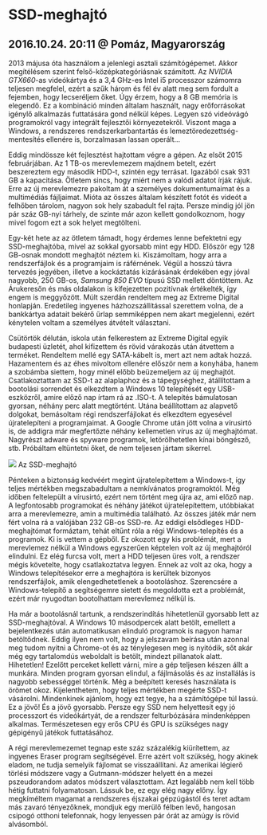 # SSD-meghajtó
## 2016.10.24. 20:11 @ Pomáz, Magyarország
2013 májusa óta használom a jelenlegi asztali számítógépemet. Akkor megítélésem szerint felső-középkategóriásnak számított. Az *NVIDIA GTX660*-as videókártya és a 3,4 GHz-es Intel i5 processzor számomra teljesen megfelel, ezért a szűk három és fél év alatt meg sem fordult a fejemben, hogy lecseréljem őket. Úgy érzem, hogy a 8 GB memória is elegendő. Ez a kombináció minden általam használt, nagy erőforrásokat igénylő alkalmazás futtatására gond nélkül képes. Legyen szó videóvágó programokról vagy integrált fejlesztői környezetekről. Viszont maga a Windows, a rendszeres rendszerkarbantartás és lemeztöredezettség-mentesítés ellenére is, borzalmasan lassan operált...

Eddig mindössze két fejlesztést hajtottam végre a gépen. Az elsőt 2015 februárjában. Az 1 TB-os merevlemezem majdnem betelt, ezért beszereztem egy második HDD-t, szintén egy terrásat. Igazából csak 931 GB a kapacitása. Ötletem sincs, hogy miért nem a valódi adatot írják rájuk. Erre az új merevlemezre pakoltam át a személyes dokumentumaimat és a multimédiás fájljaimat. Mióta az összes általam készített fotót és videót a felhőben tárolom, nagyon sok hely szabadult fel rajta. Persze mindig jól jön pár száz GB-nyi tárhely, de szinte már azon kellett gondolkoznom, hogy mivel fogom ezt a sok helyet megtölteni.

Egy-két hete az az ötletem támadt, hogy érdemes lenne befektetni egy SSD-meghajtóba, mivel az sokkal gyorsabb mint egy HDD. Először egy 128 GB-osnak mondott meghajtót néztem ki. Kiszámoltam, hogy arra a rendszerfájlok és a programjaim is ráférnének. Végül a hosszú távra tervezés jegyében, illetve a kockáztatás kizárásának érdekében egy jóval nagyobb, 250 GB-os, *Samsung 850 EVO* típusú SSD mellett döntöttem. Az Árukeresőn és más oldalakon is kifejezetten pozitívnak értékelték, így engem is meggyőzött. Múlt szerdán rendeltem meg az Extreme Digital honlapján. Eredetileg ingyenes házhozszállítással szerettem volna, de a bankkártya adatait bekérő űrlap semmiképpen nem akart megjelenni, ezért kénytelen voltam a személyes átvételt választani.

Csütörtök délután, iskola után felkerestem az Extreme Digital egyik budapesti üzletét, ahol kifizettem és rövid várakozás után átvettem a terméket. Rendeltem mellé egy SATA-kábelt is, mert azt nem adtak hozzá. Hazamentem és az éhes mivoltom ellenére először nem a konyhába, hanem a szobámba siettem, hogy minél előbb beüzemeljem az új meghajtót. Csatlakoztattam az SSD-t az alaplaphoz és a tápegységhez, átállítottam a bootolási sorrendet és elkezdtem a Windows 10 telepítését egy USB-eszközről, amire előző nap írtam rá az .ISO-t. A telepítés bámulatosan gyorsan, néhány perc alatt megtörtént. Utána beállítottam az alapvető dolgokat, bemásoltam régi rendszerfájlokat és elkezdtem egyesével újratelepíteni a programjaimat. A Google Chrome után jött volna a vírusirtó is, de addigra már megfertőzte néhány kellemetlen vírus az új meghajtómat. Nagyrészt adware és spyware programok, letörölhetetlen kínai böngésző, stb. Próbáltam eltüntetni őket, de nem teljesen jártam sikerrel.

[![](https://4.bp.blogspot.com/-6saLJXTSfro/XGhOdIG9LdI/AAAAAAACkhQ/BeVjcnZhjQgpvZZgFDynJy9tNiyFs1ivACK4BGAYYCw/s320/IMG_20161020_171639.jpg)](http://4.bp.blogspot.com/-6saLJXTSfro/XGhOdIG9LdI/AAAAAAACkhQ/BeVjcnZhjQgpvZZgFDynJy9tNiyFs1ivACK4BGAYYCw/s1600/IMG_20161020_171639.jpg)
Az SSD-meghajtó

Pénteken a biztonság kedvéért megint újratelepítettem a Windows-t, így teljes mértékben megszabadultam a nemkívánatos programoktól. Még időben feltelepült a vírusirtó, ezért nem történt meg újra az, ami előző nap. A legfontosabb programokat és néhány játékot újratelepítettem, utóbbiakat arra a merevlemezre, amin a multimédia található. Az összes játék már nem fért volna rá a valójában 232 GB-os SSD-re. Az eddigi elsődleges HDD-meghajtómat formáztam, tehát eltűnt róla a régi Windows-telepítés és a programok. Ki is vettem a gépből. Ez okozott egy kis problémát, mert a merevlemez nélkül a Windows egyszerűen képtelen volt az új meghajtóról elindulni. Ez elég furcsa volt, mert a HDD teljesen üres volt, a rendszer mégis követelte, hogy csatlakoztatva legyen. Ennek az volt az oka, hogy a Windows telepítésekor erre a meghajtóra is kerültek bizonyos rendszerfájlok, amik elengedhetetlenek a bootoláshoz. Szerencsére a Windows-telepítő a segítségemre sietett és megoldotta ezt a problémát, ezért már nyugodtan bootolhattam merevlemez nélkül is.

Ha már a bootolásnál tartunk, a rendszerindítás hihetetlenül gyorsabb lett az SSD-meghajtóval. A Windows 10 másodpercek alatt betölt, emellett a bejelentkezés után automatikusan elinduló programok is nagyon hamar betöltődnek. Eddig ilyen nem volt, hogy a jelszavam beírása után azonnal meg tudom nyitni a Chrome-ot és az ténylegesen meg is nyitódik, sőt akár még egy tartalomdús weboldalt is betölt, mindezt pillanatok alatt. Hihetetlen! Ezelőtt perceket kellett várni, mire a gép teljesen készen állt a munkára. Minden program gyorsan elindul, a fájlmásolás és az installálás is nagyobb sebességgel történik. Még a beépített keresés használata is örömet okoz. Kijelenthetem, hogy teljes mértékben megérte SSD-t vásárolni. Mindenkinek ajánlom, hogy ezt tegye, ha a számítógépe túl lassú. Ez a jövő! És a jövő gyorsabb. Persze egy SSD nem helyettesít egy jó processzort és videókártyát, de a rendszer felturbózására mindenképpen alkalmas. Természetesen egy erős CPU és GPU is szükséges nagy gépigényű játékok futtatásához.

A régi merevlemezemet tegnap este száz százalékig kiürítettem, az ingyenes Eraser program segítségével. Erre azért volt szükség, hogy akinek eladom, ne tudja semelyik fájlomat se visszaállítani. Az amerikai légierő törlési módszere vagy a Gutmann-módszer helyett én a mezei pszeudorandom adatos módszert választottam. Azt legalább nem kell több hétig futtatni folyamatosan. Lássuk be, ez egy elég nagy előny. Így megkíméltem magamat a rendszeres éjszakai gépzúgástól és teret adtam más zavaró tényezőknek, mondjuk egy merülő félben levő, hangosan csipogó otthoni telefonnak, hogy lenyessen pár órát az amúgy is rövid alvásomból.
<!--stackedit_data:
eyJoaXN0b3J5IjpbLTMwOTE2MTY3M119
-->